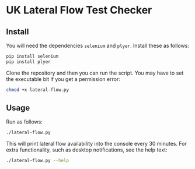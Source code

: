 # UK Lateral Flow Test Checker
## Install
You will need the dependencies `selenium` and `plyer`. Install these as follows:
```bash
pip install selenium
pip install plyer
```

Clone the repository and then you can run the script. You may have to set the executable bit if you get a permission error:
```bash
chmod +x lateral-flow.py
```

## Usage
Run as follows:
```bash
./lateral-flow.py
```

This will print lateral flow availability into the console every 30 minutes. For extra functionality, such as desktop notifications, see the help text:
```bash
./lateral-flow.py --help
```
